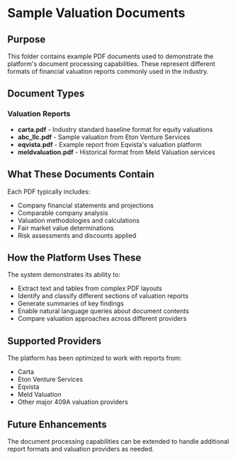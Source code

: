 # Sample Valuation Documents

## Purpose
This folder contains example PDF documents used to demonstrate the platform's document processing capabilities. These represent different formats of financial valuation reports commonly used in the industry.

## Document Types

### Valuation Reports
- **carta.pdf** - Industry standard baseline format for equity valuations
- **abc_llc.pdf** - Sample valuation from Eton Venture Services
- **eqvista.pdf** - Example report from Eqvista's valuation platform
- **meldvaluation.pdf** - Historical format from Meld Valuation services

## What These Documents Contain
Each PDF typically includes:
- Company financial statements and projections
- Comparable company analysis
- Valuation methodologies and calculations
- Fair market value determinations
- Risk assessments and discounts applied

## How the Platform Uses These
The system demonstrates its ability to:
- Extract text and tables from complex PDF layouts
- Identify and classify different sections of valuation reports
- Generate summaries of key findings
- Enable natural language queries about document contents
- Compare valuation approaches across different providers

## Supported Providers
The platform has been optimized to work with reports from:
- Carta
- Eton Venture Services
- Eqvista
- Meld Valuation
- Other major 409A valuation providers

## Future Enhancements
The document processing capabilities can be extended to handle additional report formats and valuation providers as needed.